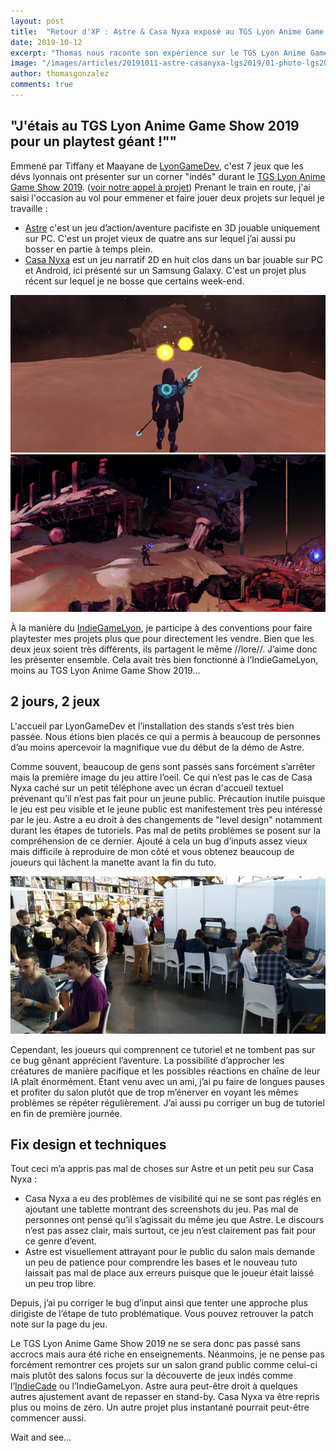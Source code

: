 ```yaml
---
layout: post
title:  "Retour d'XP : Astre & Casa Nyxa exposé au TGS Lyon Anime Game Show 2019"
date: 2019-10-12
excerpt: "Thomas nous raconte son expérience sur le TGS Lyon Anime Game Show 2019"
image: "/images/articles/20191011-astre-casanyxa-lgs2019/01-photo-lgs2019.jpg"
author: thomasgonzalez
comments: true
---
```


## "J'étais au TGS Lyon Anime Game Show 2019 pour un playtest géant !""
Emmené par Tiffany et Maayane de [LyonGameDev](https://lyongamedev.pro), c'est 7 jeux que les dévs lyonnais ont présenter sur un corner "indés" durant le [TGS Lyon Anime Game Show 2019](https://tgs-lyongameshow.fr/). ([voir notre appel à projet](https://lyongamedev.pro/blog/lyongameshow2019/))
Prenant le train en route, j'ai saisi l'occasion au vol pour emmener et faire jouer deux projets sur lequel je travaille :

  - [Astre](https://conkerjak.itch.io/astre) c'est un jeu d’action/aventure pacifiste en 3D jouable uniquement sur PC. C'est un projet vieux de quatre ans sur lequel j’ai aussi pu bosser en partie à temps plein. 
  - [Casa Nyxa](https://conkerjak.itch.io/casa-nyxa?secret=8nwwyCJXXloZB4BbRjnD2tnRPbc) est un jeu narratif 2D en huit clos dans un bar jouable sur PC et Android, ici présenté sur un Samsung Galaxy. C'est un projet plus récent sur lequel je ne bosse que certains week-end.

 ![Screenshot : Astre](/images/articles/20191011-astre-casanyxa-lgs2019/03-photo-lgs2019.jpg) ![Screenshot : Astre](/images/articles/20191011-astre-casanyxa-lgs2019/04-photo-lgs2019.jpg)  

À la manière du [IndieGameLyon](https://www.facebook.com/events/mjc-monplaisir-le-karbone/indie-game-lyon-1/2093467614025809/), je participe à des conventions pour faire playtester mes projets plus que pour directement les vendre. Bien que les deux jeux soient très différents, ils partagent le même //lore//. J’aime donc les présenter ensemble. Cela avait très bien fonctionné à l’IndieGameLyon, moins au TGS Lyon Anime Game Show 2019...

## 2 jours, 2 jeux
L'accueil par LyonGameDev et l’installation des stands s’est très bien passée. Nous étions bien placés ce qui a permis à beaucoup de personnes d’au moins apercevoir la magnifique vue du début de la démo de Astre.

Comme souvent, beaucoup de gens sont passés sans forcément s’arrêter mais la première image du jeu attire l’oeil. Ce qui n’est pas le cas de Casa Nyxa caché sur un petit téléphone avec un écran d'accueil textuel prévenant qu’il n’est pas fait pour un jeune public. Précaution inutile puisque le jeu est peu visible et le jeune public est manifestement très peu intéressé par le jeu. Astre a eu droit à des changements de "level design" notamment durant les étapes de tutoriels. Pas mal de petits problèmes se posent sur la compréhension de ce dernier. Ajouté à cela un bug d’inputs assez vieux mais difficile à reproduire de mon côté et vous obtenez beaucoup de joueurs qui lâchent la manette avant la fin du tuto.

![Screenshot : Astre](/images/articles/20191011-astre-casanyxa-lgs2019/02-photo-lgs2019.jpg)  

Cependant, les joueurs qui comprennent ce tutoriel et ne tombent pas sur ce bug gênant apprécient l’aventure. La possibilité d’approcher les créatures de manière pacifique et les possibles réactions en chaîne de leur IA plaît énormément. Étant venu avec un ami, j’ai pu faire de longues pauses et profiter du salon plutôt que de trop m’énerver en voyant les mêmes problèmes se répéter régulièrement. J’ai aussi pu corriger un bug de tutoriel en fin de première journée.

## Fix design et techniques
Tout ceci m’a appris pas mal de choses sur Astre et un petit peu sur Casa Nyxa :

  - Casa Nyxa a eu des problèmes de visibilité qui ne se sont pas réglés en ajoutant une tablette montrant des screenshots du jeu. Pas mal de personnes ont pensé qu’il s’agissait du même jeu que Astre. Le discours n’est pas assez clair, mais surtout, ce jeu n’est clairement pas fait pour ce genre d’event.
  - Astre est visuellement attrayant pour le public du salon mais demande un peu de patience pour comprendre les bases et le nouveau tuto laissait pas mal de place aux erreurs puisque que le joueur était laissé un peu trop libre.

Depuis, j’ai pu corriger le bug d’input ainsi que tenter une approche plus dirigiste de l’étape de tuto problématique. Vous pouvez retrouver la patch note sur la page du jeu.

Le TGS Lyon Anime Game Show 2019 ne se sera donc pas passé sans accrocs mais aura été riche en enseignements. Néanmoins, je ne pense pas forcément remontrer ces projets sur un salon grand public comme celui-ci mais plutôt des salons focus sur la découverte de jeux indés comme l’[IndieCade](https://indiecade-europe.eu/) ou l’IndieGameLyon. Astre aura peut-être droit à quelques autres ajustement avant de repasser en stand-by. Casa Nyxa va être repris plus ou moins de zéro. Un autre projet plus instantané pourrait peut-être commencer aussi. 

Wait and see...

